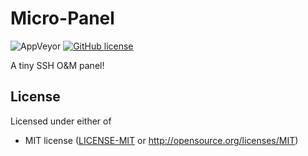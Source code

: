 # Micro-Panel

![AppVeyor](https://img.shields.io/appveyor/build/AiHeartru/micro-panel)
[![GitHub license](https://img.shields.io/github/license/AiHeartru/micro-panel)](https://github.com/AiHeartru/micro-panel/blob/main/LICENSE)

A tiny SSH O&amp;M panel!


## License

Licensed under either of

 * MIT license ([LICENSE-MIT](LICENSE-MIT) or http://opensource.org/licenses/MIT)

